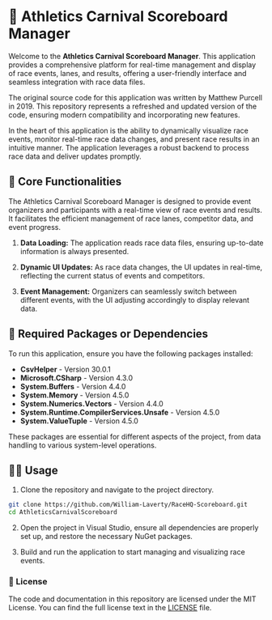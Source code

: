 # 🏁 Athletics Carnival Scoreboard Manager

Welcome to the **Athletics Carnival Scoreboard Manager**. This application provides a comprehensive platform for real-time management and display of race events, lanes, and results, offering a user-friendly interface and seamless integration with race data files.

The original source code for this application was written by Matthew Purcell in 2019. This repository represents a refreshed and updated version of the code, ensuring modern compatibility and incorporating new features.

In the heart of this application is the ability to dynamically visualize race events, monitor real-time race data changes, and present race results in an intuitive manner. The application leverages a robust backend to process race data and deliver updates promptly.

## 🎯 Core Functionalities

The Athletics Carnival Scoreboard Manager is designed to provide event organizers and participants with a real-time view of race events and results. It facilitates the efficient management of race lanes, competitor data, and event progress. 

1. **Data Loading:** The application reads race data files, ensuring up-to-date information is always presented.
 
2. **Dynamic UI Updates:** As race data changes, the UI updates in real-time, reflecting the current status of events and competitors.

3. **Event Management:** Organizers can seamlessly switch between different events, with the UI adjusting accordingly to display relevant data.

## 🔨 Required Packages or Dependencies

To run this application, ensure you have the following packages installed:

- **CsvHelper** - Version 30.0.1
- **Microsoft.CSharp** - Version 4.3.0
- **System.Buffers** - Version 4.4.0
- **System.Memory** - Version 4.5.0
- **System.Numerics.Vectors** - Version 4.4.0
- **System.Runtime.CompilerServices.Unsafe** - Version 4.5.0
- **System.ValueTuple** - Version 4.5.0

These packages are essential for different aspects of the project, from data handling to various system-level operations.

## 🧑‍💻 Usage

1. Clone the repository and navigate to the project directory.

```bash
git clone https://github.com/William-Laverty/RaceHQ-Scoreboard.git
cd AthleticsCarnivalScoreboard
```

2. Open the project in Visual Studio, ensure all dependencies are properly set up, and restore the necessary NuGet packages.

3. Build and run the application to start managing and visualizing race events.

### 📝 License

The code and documentation in this repository are licensed under the MIT License. You can find the full license text in the [LICENSE](LICENSE) file.
